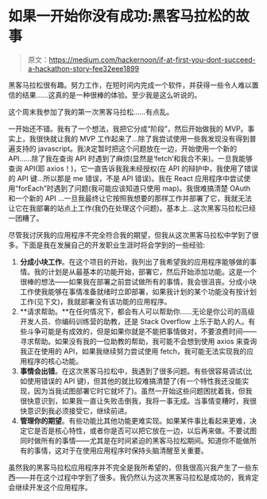 # 如果一开始你没有成功:黑客马拉松的故事

> 原文：<https://medium.com/hackernoon/if-at-first-you-dont-succeed-a-hackathon-story-fee32eee1899>

黑客马拉松很有趣。努力工作，在短时间内完成一个软件，并获得一些令人难以置信的结果……这真的是一种很棒的体验。至少我是这么听说的。

这个周末我参加了我的第一次黑客马拉松……有点乱。

一开始还不错。我有了一个想法，我把它分成“阶段”，然后开始做我的 MVP。事实上，我很快就让我的 MVP 工作起来了…除了我尝试使用一些我发现没有得到普遍支持的 javascript。我决定暂时把这个问题放在一边，开始使用一个新的 API……除了我在查询 API 时遇到了麻烦(显然是‘fetch’和我合不来)。一旦我能够查询 API(耶 axios！)，它一直告诉我我未经授权(在 API 的辩护中，我使用了错误的 API 键…所以那是 me 错误，不是 API 错误)。我在 React 应用程序中尝试使用“forEach”时遇到了问题(我可能应该知道只使用 map)。我很难搞清楚 OAuth 和一个新的 API …一旦我最终让它按照我想要的那样工作并部署了它，我就无法让它在我部署的站点上工作(我仍在处理这个问题)。基本上…这次黑客马拉松已经一团糟了。

尽管我讨厌我的应用程序不完全符合我的期望，但我从这次黑客马拉松中学到了很多。下面是我在发展自己的开发职业生涯时将会学到的一些经验:

1.  **分成小块工作**。在这个项目的开始，我列出了我希望我的应用程序能够做的事情。我的计划是从最基本的功能开始，部署它，然后开始添加功能。这是一个很棒的想法——如果我在部署之前尝试做所有的事情，我会很沮丧。分成小块工作使我能够在事情准备就绪时立即部署，如果我计划的某个功能没有按计划工作(见下文)，我就部署没有该功能的应用程序。
2.  **请求帮助。**在任何情况下，都会有人可以帮助你……无论是你公司的高级开发人员、你编码训练营的助教，还是 Stack Overflow 上乐于助人的人。有些斗争可能是有成效的，但是如果你就是不能把事情做对，不要浪费时间——寻求帮助。如果没有我的一位助教的帮助，我可能不会想到使用 axios 来查询我正在使用的 API，如果我继续努力尝试使用 fetch，我可能无法实现我的应用程序的核心功能。
3.  **事情会出错**。在这次黑客马拉松中，我遇到了很多问题。有些很容易调试(比如使用错误的 API 键)，但其他的就比较难搞清楚了(有一个特性我还没能实现，因为当我试图部署它时它就坏了)。虽然一开始这些问题困扰着我，但我很快意识到，如果我一直让失败击倒我，我将一事无成。当事情变糟时，我很快意识到我必须接受它，继续前进。
4.  **管理你的期望**。有些功能比其他功能更难实现。如果某件事比看起来更难，决定它是否是核心特性，或者你是否可以把它放在一边，以后再来做。不要试图同时做所有的事情——尤其是在时间紧迫的黑客马拉松期间。知道你不能做所有的事情，这对于在使用应用程序时保持头脑清醒至关重要。

虽然我的黑客马拉松应用程序并不完全是我所希望的，但我很高兴我产生了一些东西——并在这个过程中学到了很多。我仍然认为这次黑客马拉松是成功的，我肯定会继续开发这个应用程序。